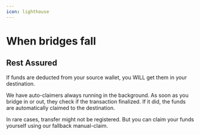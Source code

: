 ```yaml
---
icon: lighthouse
---
```


# When bridges fall

## Rest Assured

If funds are deducted from your source wallet, you WILL get them in your destination.

We have auto-claimers always running in the background. As soon as you bridge in or out, they check if the transaction finalized. If it did, the funds are automatically claimed to the destination.

In rare cases, transfer might not be registered. But you can claim your funds yourself using our fallback manual-claim.

